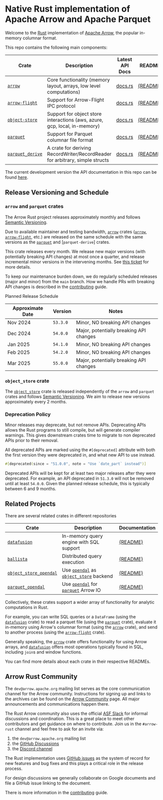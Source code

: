 <!---
  Licensed to the Apache Software Foundation (ASF) under one
  or more contributor license agreements.  See the NOTICE file
  distributed with this work for additional information
  regarding copyright ownership.  The ASF licenses this file
  to you under the Apache License, Version 2.0 (the
  "License"); you may not use this file except in compliance
  with the License.  You may obtain a copy of the License at

    http://www.apache.org/licenses/LICENSE-2.0

  Unless required by applicable law or agreed to in writing,
  software distributed under the License is distributed on an
  "AS IS" BASIS, WITHOUT WARRANTIES OR CONDITIONS OF ANY
  KIND, either express or implied.  See the License for the
  specific language governing permissions and limitations
  under the License.
-->

# Native Rust implementation of Apache Arrow and Apache Parquet

Welcome to the [Rust][rust] implementation of [Apache Arrow], the popular in-memory columnar format.

This repo contains the following main components:

| Crate              | Description                                                                  | Latest API Docs                                  | README                            |
| ------------------ | ---------------------------------------------------------------------------- | ------------------------------------------------ | --------------------------------- |
| [`arrow`]          | Core functionality (memory layout, arrays, low level computations)           | [docs.rs](https://docs.rs/arrow/latest)          | [(README)][arrow-readme]          |
| [`arrow-flight`]   | Support for Arrow-Flight IPC protocol                                        | [docs.rs](https://docs.rs/arrow-flight/latest)   | [(README)][flight-readme]         |
| [`object-store`]   | Support for object store interactions (aws, azure, gcp, local, in-memory)    | [docs.rs](https://docs.rs/object_store/latest)   | [(README)][objectstore-readme]    |
| [`parquet`]        | Support for Parquet columnar file format                                     | [docs.rs](https://docs.rs/parquet/latest)        | [(README)][parquet-readme]        |
| [`parquet_derive`] | A crate for deriving RecordWriter/RecordReader for arbitrary, simple structs | [docs.rs](https://docs.rs/parquet-derive/latest) | [(README)][parquet-derive-readme] |

The current development version the API documentation in this repo can be found [here](https://arrow.apache.org/rust).

[apache arrow]: https://arrow.apache.org/
[`arrow`]: https://crates.io/crates/arrow
[`parquet`]: https://crates.io/crates/parquet
[`parquet_derive`]: https://crates.io/crates/parquet-derive
[`arrow-flight`]: https://crates.io/crates/arrow-flight
[`object-store`]: https://crates.io/crates/object-store

## Release Versioning and Schedule

### `arrow` and `parquet` crates

The Arrow Rust project releases approximately monthly and follows [Semantic
Versioning].

Due to available maintainer and testing bandwidth, [`arrow`] crates ([`arrow`],
[`arrow-flight`], etc.) are released on the same schedule with the same versions
as the [`parquet`] and [`parquet-derive`] crates.

This crate releases every month. We release new major versions (with potentially
breaking API changes) at most once a quarter, and release incremental minor
versions in the intervening months. See [this ticket] for more details.

To keep our maintenance burden down, we do regularly scheduled releases (major
and minor) from the `main` branch. How we handle PRs with breaking API changes
is described in the [contributing] guide.

[contributing]: CONTRIBUTING.md#breaking-changes

Planned Release Schedule

| Approximate Date | Version  | Notes                                   |
| ---------------- | -------- | --------------------------------------- |
| Nov 2024         | `53.3.0` | Minor, NO breaking API changes          |
| Dec 2024         | `54.0.0` | Major, potentially breaking API changes |
| Jan 2025         | `54.1.0` | Minor, NO breaking API changes          |
| Feb 2025         | `54.2.0` | Minor, NO breaking API changes          |
| Mar 2025         | `55.0.0` | Major, potentially breaking API changes |

[this ticket]: https://github.com/apache/arrow-rs/issues/5368
[semantic versioning]: https://semver.org/

### `object_store` crate

The [`object_store`] crate is released independently of the `arrow` and
`parquet` crates and follows [Semantic Versioning]. We aim to release new
versions approximately every 2 months.

[`object_store`]: https://crates.io/crates/object_store

### Deprecation Policy

Minor releases may deprecate, but not remove APIs. Deprecating APIs allows the
Rust programs to still compile, but will generate compiler warnings. This gives
downstream crates time to migrate to non deprecated APIs prior to their removal.

All deprecated APIs are marked using the `#[deprecated]` attribute with both the
first version they were deprecated in, and what new API to use instead.

```rust
#[deprecated(since = "51.0.0", note = "Use `date_part` instead")]
```

Deprecated APIs will be kept for at least two major releases after they were
deprecated. For example, an API deprecated in `51.3.0` will not be removed until
at least `54.0.0`. Given the planned release schedule, this is typically between
6 and 9 months.

## Related Projects

There are several related crates in different repositories

| Crate                    | Description                                 | Documentation                           |
| ------------------------ | ------------------------------------------- | --------------------------------------- |
| [`datafusion`]           | In-memory query engine with SQL support     | [(README)][datafusion-readme]           |
| [`ballista`]             | Distributed query execution                 | [(README)][ballista-readme]             |
| [`object_store_opendal`] | Use [`opendal`] as [`object_store`] backend | [(README)][object_store_opendal-readme] |
| [`parquet_opendal`]      | Use [`opendal`] for [`parquet`] Arrow IO    | [(README)][parquet_opendal-readme]      |

[`datafusion`]: https://crates.io/crates/datafusion
[`ballista`]: https://crates.io/crates/ballista
[`object_store_opendal`]: https://crates.io/crates/object_store_opendal
[`opendal`]: https://crates.io/crates/opendal
[object_store_opendal-readme]: https://github.com/apache/opendal/blob/main/integrations/object_store/README.md
[`parquet_opendal`]: https://crates.io/crates/parquet_opendal
[parquet_opendal-readme]: https://github.com/apache/opendal/blob/main/integrations/parquet/README.md

Collectively, these crates support a wider array of functionality for analytic computations in Rust.

For example, you can write SQL queries or a `DataFrame` (using the
[`datafusion`] crate) to read a parquet file (using the [`parquet`] crate),
evaluate it in-memory using Arrow's columnar format (using the [`arrow`] crate),
and send to another process (using the [`arrow-flight`] crate).

Generally speaking, the [`arrow`] crate offers functionality for using Arrow
arrays, and [`datafusion`] offers most operations typically found in SQL,
including `join`s and window functions.

You can find more details about each crate in their respective READMEs.

## Arrow Rust Community

The `dev@arrow.apache.org` mailing list serves as the core communication channel for the Arrow community. Instructions for signing up and links to the archives can be found on the [Arrow Community](https://arrow.apache.org/community/) page. All major announcements and communications happen there.

The Rust Arrow community also uses the official [ASF Slack](https://s.apache.org/slack-invite) for informal discussions and coordination. This is
a great place to meet other contributors and get guidance on where to contribute. Join us in the `#arrow-rust` channel and feel free to ask for an invite via:

1. the `dev@arrow.apache.org` mailing list
2. the [GitHub Discussions][discussions]
3. the [Discord channel](https://discord.gg/YAb2TdazKQ)

The Rust implementation uses [GitHub issues][issues] as the system of record for new features and bug fixes and
this plays a critical role in the release process.

For design discussions we generally collaborate on Google documents and file a GitHub issue linking to the document.

There is more information in the [contributing] guide.

[rust]: https://www.rust-lang.org/
[arrow-readme]: arrow/README.md
[contributing]: CONTRIBUTING.md
[parquet-readme]: parquet/README.md
[flight-readme]: arrow-flight/README.md
[datafusion-readme]: https://github.com/apache/datafusion/blob/main/README.md
[ballista-readme]: https://github.com/apache/datafusion-ballista/blob/main/README.md
[objectstore-readme]: object_store/README.md
[parquet-derive-readme]: parquet_derive/README.md
[issues]: https://github.com/apache/arrow-rs/issues
[discussions]: https://github.com/apache/arrow-rs/discussions
